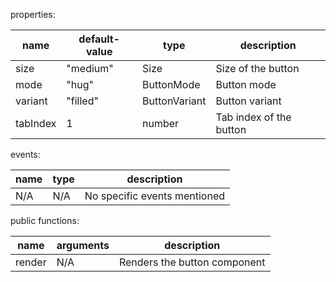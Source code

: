properties:

| name    | default-value | type           | description                  |
|---------|---------------|----------------|------------------------------|
| size    | "medium"      | Size           | Size of the button           |
| mode    | "hug"         | ButtonMode     | Button mode                  |
| variant | "filled"      | ButtonVariant  | Button variant               |
| tabIndex| 1             | number         | Tab index of the button      |


events:

| name   | type                          | description                   |
|--------|-------------------------------|-------------------------------|
| N/A    | N/A                           | No specific events mentioned  |


public functions:

| name   | arguments                          | description                    |
|--------|-----------------------------------|--------------------------------|
| render | N/A                               | Renders the button component   |